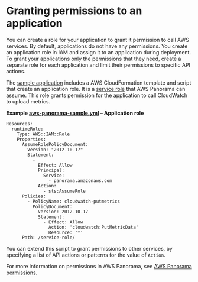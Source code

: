 # Granting permissions to an application<a name="permissions-application"></a>

You can create a role for your application to grant it permission to call AWS services\. By default, applications do not have any permissions\. You create an application role in IAM and assign it to an application during deployment\. To grant your applications only the permissions that they need, create a separate role for each application and limit their permissions to specific API actions\.

The [sample application](gettingstarted-sample.md) includes a AWS CloudFormation template and script that create an application role\. It is a [service role](permissions-services.md) that AWS Panorama can assume\. This role grants permission for the application to call CloudWatch to upload metrics\.

**Example [aws\-panorama\-sample\.yml](https://github.com/awsdocs/aws-panorama-developer-guide/blob/main/sample-apps/aws-panorama-sample/aws-panorama-sample.yml) – Application role**  

```
Resources:
  runtimeRole:
    Type: AWS::IAM::Role
    Properties:
      AssumeRolePolicyDocument:
        Version: "2012-10-17"
        Statement:
          -
            Effect: Allow
            Principal:
              Service:
                - panorama.amazonaws.com
            Action:
              - sts:AssumeRole
      Policies:
        - PolicyName: cloudwatch-putmetrics
          PolicyDocument:
            Version: 2012-10-17
            Statement:
              - Effect: Allow
                Action: 'cloudwatch:PutMetricData'
                Resource: '*'
      Path: /service-role/
```

You can extend this script to grant permissions to other services, by specifying a list of API actions or patterns for the value of `Action`\.

For more information on permissions in AWS Panorama, see [AWS Panorama permissions](panorama-permissions.md)\.